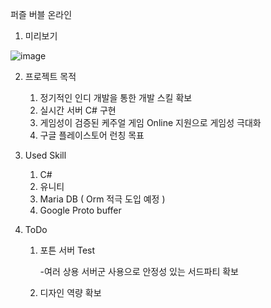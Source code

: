 퍼즐 버블 온라인

1. 미리보기

![image](https://user-images.githubusercontent.com/10812487/157165084-40974c3c-a972-4ad8-ade9-bc140a1d0818.png)

2. 프로젝트 목적

    1) 정기적인 인디 개발을 통한 개발 스킬 확보
    2) 실시간 서버 C# 구현
    3) 게임성이 검증된 케주얼 게임 Online 지원으로 게임성 극대화
    4) 구글 플레이스토어 런칭 목표

3. Used Skill

    1) C#
    2) 유니티  
    3) Maria DB  ( Orm 적극 도입 예정 )
    4) Google Proto buffer
  
4. ToDo

    1) 포튼 서버 Test
    
        -여러 상용 서버군 사용으로 안정성 있는 서드파티 확보        
    2) 디자인 역량 확보
  

 
